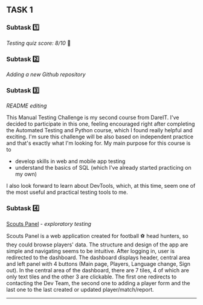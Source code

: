 ## TASK 1️ ##

### Subtask :one: ###
_Testing quiz score: 8/10_ 🥳

### Subtask :two: ###
_Adding a new Github repository_

### Subtask :three: ###
_README editing_

This Manual Testing Challenge is my second course from DareIT. I've decided to participate in this one, feeling encouraged right after completing the Automated Testing and Python course, which I found really helpful and exciting. I'm sure this challenge will be also based on independent practice and that's exactly what I'm looking for. My main purpose for this course is to
- develop skills in web and mobile app testing
- understand the basics of SQL (which I've already started practicing on my own)

I also look forward to learn about DevTools, which, at this time, seem one of the most useful and practical testing tools to me.

### Subtask :four: ###
[Scouts Panel](https://scouts-test.futbolkolektyw.pl/en) - _exploratory testing_

Scouts Panel is a web application created for football ⚽ head hunters, so they could browse players' data. The structure and design of the app are simple and navigating seems to be intuitive. After logging in, user is redirected to the dashboard. The dashboard displays header, central area and left panel with 4 buttons (Main page, Players, Language change, Sign out). In the central area of the dashboard, there are 7 tiles, 4 of which are only text tiles and the other 3 are clickable. The first one redirects to contacting the Dev Team, the second one to adding a player form and the last one to the last created or updated player/match/report.

----------------------------
